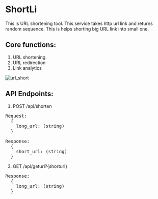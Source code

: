 # ShortLi
This is URL shortening tool. This service takes http url link and returns random sequence. This is helps shorting big URL link into small one.

## Core functions:
1. URL shortening
2. URL redirection
3. Link analytics

![url_short](https://github.com/user-attachments/assets/83900e39-2eee-43c9-b6db-a72410b7e568)

## API Endpoints:

1. POST /api/shorten
<pre>
Request:
  {
    long_url: (string)
  }
  
Response:
  {
    short_url: (string)
  }
</pre>


3. GET /api/geturl?{shorturl}
<pre>
Response:
  {
    long_url: (string)
  }
</pre>
